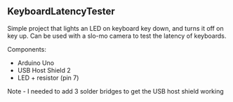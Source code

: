 KeyboardLatencyTester
---------------------

Simple project that lights an LED on keyboard key down, and turns it off on key up.  Can be used with a slo-mo camera to test the latency of keyboards.

Components:
 * Arduino Uno
 * USB Host Shield 2
 * LED + resistor (pin 7)

Note - I needed to add 3 solder bridges to get the USB host shield working
